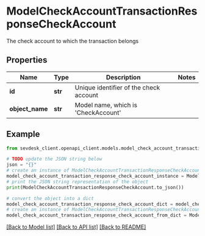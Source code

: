 # ModelCheckAccountTransactionResponseCheckAccount

The check account to which the transaction belongs

## Properties

Name | Type | Description | Notes
------------ | ------------- | ------------- | -------------
**id** | **str** | Unique identifier of the check account | 
**object_name** | **str** | Model name, which is &#39;CheckAccount&#39; | 

## Example

```python
from sevdesk_client.openapi_client.models.model_check_account_transaction_response_check_account import ModelCheckAccountTransactionResponseCheckAccount

# TODO update the JSON string below
json = "{}"
# create an instance of ModelCheckAccountTransactionResponseCheckAccount from a JSON string
model_check_account_transaction_response_check_account_instance = ModelCheckAccountTransactionResponseCheckAccount.from_json(json)
# print the JSON string representation of the object
print(ModelCheckAccountTransactionResponseCheckAccount.to_json())

# convert the object into a dict
model_check_account_transaction_response_check_account_dict = model_check_account_transaction_response_check_account_instance.to_dict()
# create an instance of ModelCheckAccountTransactionResponseCheckAccount from a dict
model_check_account_transaction_response_check_account_from_dict = ModelCheckAccountTransactionResponseCheckAccount.from_dict(model_check_account_transaction_response_check_account_dict)
```
[[Back to Model list]](../README.md#documentation-for-models) [[Back to API list]](../README.md#documentation-for-api-endpoints) [[Back to README]](../README.md)


